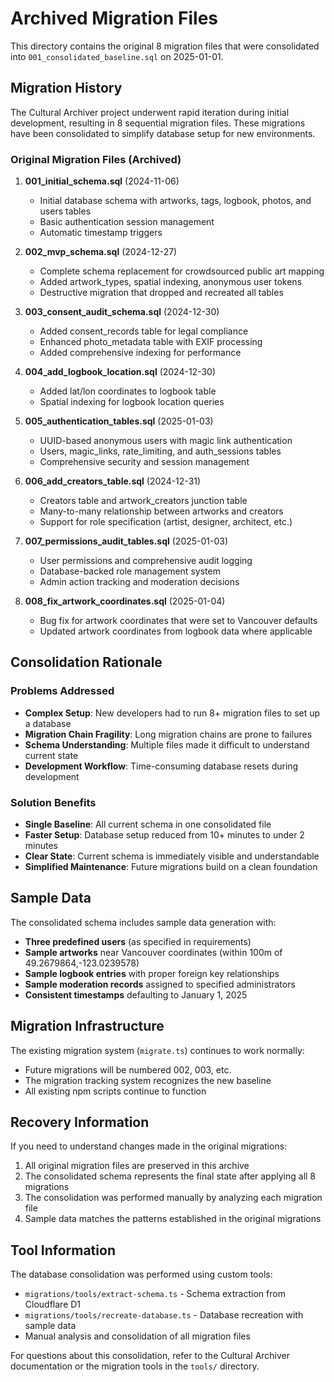 # Archived Migration Files

This directory contains the original 8 migration files that were consolidated into `001_consolidated_baseline.sql` on 2025-01-01.

## Migration History

The Cultural Archiver project underwent rapid iteration during initial development, resulting in 8 sequential migration files. These migrations have been consolidated to simplify database setup for new environments.

### Original Migration Files (Archived)

1. **001_initial_schema.sql** (2024-11-06)
   - Initial database schema with artworks, tags, logbook, photos, and users tables
   - Basic authentication session management
   - Automatic timestamp triggers

2. **002_mvp_schema.sql** (2024-12-27)
   - Complete schema replacement for crowdsourced public art mapping
   - Added artwork_types, spatial indexing, anonymous user tokens
   - Destructive migration that dropped and recreated all tables

3. **003_consent_audit_schema.sql** (2024-12-30)
   - Added consent_records table for legal compliance
   - Enhanced photo_metadata table with EXIF processing
   - Added comprehensive indexing for performance

4. **004_add_logbook_location.sql** (2024-12-30)
   - Added lat/lon coordinates to logbook table
   - Spatial indexing for logbook location queries

5. **005_authentication_tables.sql** (2025-01-03)
   - UUID-based anonymous users with magic link authentication
   - Users, magic_links, rate_limiting, and auth_sessions tables
   - Comprehensive security and session management

6. **006_add_creators_table.sql** (2024-12-31)
   - Creators table and artwork_creators junction table
   - Many-to-many relationship between artworks and creators
   - Support for role specification (artist, designer, architect, etc.)

7. **007_permissions_audit_tables.sql** (2025-01-03)
   - User permissions and comprehensive audit logging
   - Database-backed role management system
   - Admin action tracking and moderation decisions

8. **008_fix_artwork_coordinates.sql** (2025-01-04)
   - Bug fix for artwork coordinates that were set to Vancouver defaults
   - Updated artwork coordinates from logbook data where applicable

## Consolidation Rationale

### Problems Addressed

- **Complex Setup**: New developers had to run 8+ migration files to set up a database
- **Migration Chain Fragility**: Long migration chains are prone to failures
- **Schema Understanding**: Multiple files made it difficult to understand current state
- **Development Workflow**: Time-consuming database resets during development

### Solution Benefits

- **Single Baseline**: All current schema in one consolidated file
- **Faster Setup**: Database setup reduced from 10+ minutes to under 2 minutes
- **Clear State**: Current schema is immediately visible and understandable
- **Simplified Maintenance**: Future migrations build on a clean foundation

## Sample Data

The consolidated schema includes sample data generation with:

- **Three predefined users** (as specified in requirements)
- **Sample artworks** near Vancouver coordinates (within 100m of 49.2679864,-123.0239578)
- **Sample logbook entries** with proper foreign key relationships
- **Sample moderation records** assigned to specified administrators
- **Consistent timestamps** defaulting to January 1, 2025

## Migration Infrastructure

The existing migration system (`migrate.ts`) continues to work normally:
- Future migrations will be numbered 002, 003, etc.
- The migration tracking system recognizes the new baseline
- All existing npm scripts continue to function

## Recovery Information

If you need to understand changes made in the original migrations:
1. All original migration files are preserved in this archive
2. The consolidated schema represents the final state after applying all 8 migrations
3. The consolidation was performed manually by analyzing each migration file
4. Sample data matches the patterns established in the original migrations

## Tool Information

The database consolidation was performed using custom tools:
- `migrations/tools/extract-schema.ts` - Schema extraction from Cloudflare D1
- `migrations/tools/recreate-database.ts` - Database recreation with sample data
- Manual analysis and consolidation of all migration files

For questions about this consolidation, refer to the Cultural Archiver documentation or the migration tools in the `tools/` directory.
